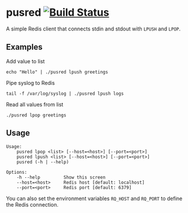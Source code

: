 # pusred [![Build Status](https://travis-ci.org/lukasmartinelli/pusred.svg)](https://travis-ci.org/lukasmartinelli/pusred)

A simple Redis client that connects stdin and stdout with `LPUSH` and `LPOP`.

## Examples

Add value to list

```
echo "Hello" | ./pusred lpush greetings
```

Pipe syslog to Redis

```
tail -f /var/log/syslog | ./pusred lpush logs
```

Read all values from list

```
./pusred lpop greetings
```

## Usage

```
Usage:
    pusred lpop <list> [--host=<host>] [--port=<port>]
    pusred lpush <list> [--host=<host>] [--port=<port>]
    pusred (-h | --help)

Options:
    -h --help         Show this screen
    --host=<host>     Redis host [default: localhost]
    --port=<port>     Redis port [default: 6379]
```

You can also set the environment variables `RQ_HOST` and `RQ_PORT` to
define the Redis connection.
